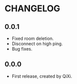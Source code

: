 # CHANGELOG

## 0.0.1

* Fixed room deletion.
* Disconnect on high ping.
* Bug fixes.

## 0.0.0

* First release, created by QiXi.
